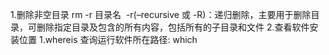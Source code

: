 1.删除非空目录
	rm -r 目录名
	 -r(–recursive 或 -R)：递归删除，主要用于删除目录，可删除指定目录及包含的所有内容，包括所有的子目录和文件
2.查看软件安装位置
	1.whereis 
		查询运行软件所在路径: which 
